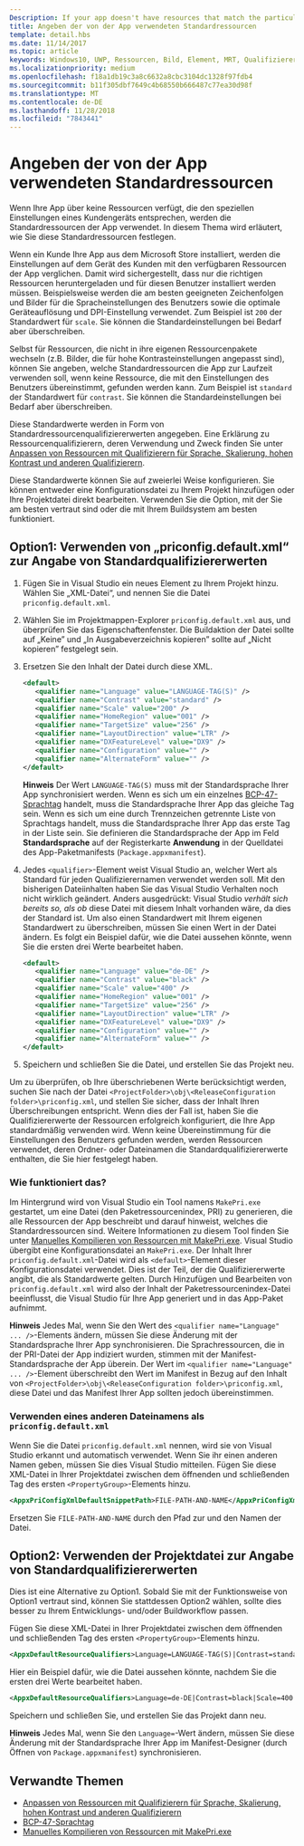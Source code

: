 ```yaml
---
Description: If your app doesn't have resources that match the particular settings of a customer device, then the app's default resources are used. This topic explains how to specify what those default resources are.
title: Angeben der von der App verwendeten Standardressourcen
template: detail.hbs
ms.date: 11/14/2017
ms.topic: article
keywords: Windows10, UWP, Ressourcen, Bild, Element, MRT, Qualifizierer
ms.localizationpriority: medium
ms.openlocfilehash: f18a1db19c3a8c6632a8cbc3104dc1328f97fdb4
ms.sourcegitcommit: b11f305dbf7649c4b68550b666487c77ea30d98f
ms.translationtype: MT
ms.contentlocale: de-DE
ms.lasthandoff: 11/28/2018
ms.locfileid: "7843441"
---
```

# <a name="specify-the-default-resources-that-your-app-uses"></a>Angeben der von der App verwendeten Standardressourcen

Wenn Ihre App über keine Ressourcen verfügt, die den speziellen Einstellungen eines Kundengeräts entsprechen, werden die Standardressourcen der App verwendet. In diesem Thema wird erläutert, wie Sie diese Standardressourcen festlegen.

Wenn ein Kunde Ihre App aus dem Microsoft Store installiert, werden die Einstellungen auf dem Gerät des Kunden mit den verfügbaren Ressourcen der App verglichen. Damit wird sichergestellt, dass nur die richtigen Ressourcen heruntergeladen und für diesen Benutzer installiert werden müssen. Beispielsweise werden die am besten geeigneten Zeichenfolgen und Bilder für die Spracheinstellungen des Benutzers sowie die optimale Geräteauflösung und DPI-Einstellung verwendet. Zum Beispiel ist `200` der Standardwert für `scale`. Sie können die Standardeinstellungen bei Bedarf aber überschreiben.

Selbst für Ressourcen, die nicht in ihre eigenen Ressourcenpakete wechseln (z.B. Bilder, die für hohe Kontrasteinstellungen angepasst sind), können Sie angeben, welche Standardressourcen die App zur Laufzeit verwenden soll, wenn keine Ressource, die mit den Einstellungen des Benutzers übereinstimmt, gefunden werden kann. Zum Beispiel ist `standard` der Standardwert für `contrast`. Sie können die Standardeinstellungen bei Bedarf aber überschreiben.

Diese Standardwerte werden in Form von Standardressourcenqualifiziererwerten angegeben. Eine Erklärung zu Ressourcenqualifizierern, deren Verwendung und Zweck finden Sie unter [Anpassen von Ressourcen mit Qualifizierern für Sprache, Skalierung, hohen Kontrast und anderen Qualifizierern](tailor-resources-lang-scale-contrast.md).

Diese Standardwerte können Sie auf zweierlei Weise konfigurieren. Sie können entweder eine Konfigurationsdatei zu Ihrem Projekt hinzufügen oder Ihre Projektdatei direkt bearbeiten. Verwenden Sie die Option, mit der Sie am besten vertraut sind oder die mit Ihrem Buildsystem am besten funktioniert.

## <a name="option-1-use-priconfigdefaultxml-to-specify-default-qualifier-values"></a>Option1: Verwenden von „priconfig.default.xml“ zur Angabe von Standardqualifiziererwerten

1. Fügen Sie in Visual Studio ein neues Element zu Ihrem Projekt hinzu. Wählen Sie „XML-Datei“, und nennen Sie die Datei `priconfig.default.xml`.
2. Wählen Sie im Projektmappen-Explorer `priconfig.default.xml` aus, und überprüfen Sie das Eigenschaftenfenster. Die Buildaktion der Datei sollte auf „Keine” und „In Ausgabeverzeichnis kopieren” sollte auf „Nicht kopieren” festgelegt sein.
3. Ersetzen Sie den Inhalt der Datei durch diese XML.
   ```xml
   <default>
      <qualifier name="Language" value="LANGUAGE-TAG(S)" />
      <qualifier name="Contrast" value="standard" />
      <qualifier name="Scale" value="200" />
      <qualifier name="HomeRegion" value="001" />
      <qualifier name="TargetSize" value="256" />
      <qualifier name="LayoutDirection" value="LTR" />
      <qualifier name="DXFeatureLevel" value="DX9" />
      <qualifier name="Configuration" value="" />
      <qualifier name="AlternateForm" value="" />
   </default>
   ```
   
   **Hinweis** Der Wert `LANGUAGE-TAG(S)` muss mit der Standardsprache Ihrer App synchronisiert werden. Wenn es sich um ein einzelnes [BCP-47-Sprachtag](http://go.microsoft.com/fwlink/p/?linkid=227302) handelt, muss die Standardsprache Ihrer App das gleiche Tag sein. Wenn es sich um eine durch Trennzeichen getrennte Liste von Sprachtags handelt, muss die Standardsprache Ihrer App das erste Tag in der Liste sein. Sie definieren die Standardsprache der App im Feld **Standardsprache** auf der Registerkarte **Anwendung** in der Quelldatei des App-Paketmanifests (`Package.appxmanifest`).

4. Jedes `<qualifier>`-Element weist Visual Studio an, welcher Wert als Standard für jeden Qualifizierernamen verwendet werden soll. Mit den bisherigen Dateiinhalten haben Sie das Visual Studio Verhalten noch nicht wirklich geändert. Anders ausgedrückt: Visual Studio *verhält sich bereits so, als ob* diese Datei mit diesem Inhalt vorhanden wäre, da dies der Standard ist. Um also einen Standardwert mit Ihrem eigenen Standardwert zu überschreiben, müssen Sie einen Wert in der Datei ändern. Es folgt ein Beispiel dafür, wie die Datei aussehen könnte, wenn Sie die ersten drei Werte bearbeitet haben.
   ```xml
   <default>
      <qualifier name="Language" value="de-DE" />
      <qualifier name="Contrast" value="black" />
      <qualifier name="Scale" value="400" />
      <qualifier name="HomeRegion" value="001" />
      <qualifier name="TargetSize" value="256" />
      <qualifier name="LayoutDirection" value="LTR" />
      <qualifier name="DXFeatureLevel" value="DX9" />
      <qualifier name="Configuration" value="" />
      <qualifier name="AlternateForm" value="" />
   </default>
   ```
5. Speichern und schließen Sie die Datei, und erstellen Sie das Projekt neu.

Um zu überprüfen, ob Ihre überschriebenen Werte berücksichtigt werden, suchen Sie nach der Datei `<ProjectFolder>\obj\<ReleaseConfiguration folder>\priconfig.xml`, und stellen Sie sicher, dass der Inhalt Ihren Überschreibungen entspricht. Wenn dies der Fall ist, haben Sie die Qualifiziererwerte der Ressourcen erfolgreich konfiguriert, die Ihre App standardmäßig verwenden wird. Wenn keine Übereinstimmung für die Einstellungen des Benutzers gefunden werden, werden Ressourcen verwendet, deren Ordner- oder Dateinamen die Standardqualifiziererwerte enthalten, die Sie hier festgelegt haben.

### <a name="how-does-this-work"></a>Wie funktioniert das?

Im Hintergrund wird von Visual Studio ein Tool namens `MakePri.exe` gestartet, um eine Datei (den Paketressourcenindex, PRI) zu generieren, die alle Ressourcen der App beschreibt und darauf hinweist, welches die Standardressourcen sind. Weitere Informationen zu diesem Tool finden Sie unter [Manuelles Kompilieren von Ressourcen mit MakePri.exe](compile-resources-manually-with-makepri.md). Visual Studio übergibt eine Konfigurationsdatei an `MakePri.exe`. Der Inhalt Ihrer `priconfig.default.xml`-Datei wird als `<default>`-Element dieser Konfigurationsdatei verwendet. Dies ist der Teil, der die Qualifiziererwerte angibt, die als Standardwerte gelten. Durch Hinzufügen und Bearbeiten von `priconfig.default.xml` wird also der Inhalt der Paketressourcenindex-Datei beeinflusst, die Visual Studio für Ihre App generiert und in das App-Paket aufnimmt.

**Hinweis** Jedes Mal, wenn Sie den Wert des `<qualifier name="Language" ... />`-Elements ändern, müssen Sie diese Änderung mit der Standardsprache Ihrer App synchronisieren. Die Sprachressourcen, die in der PRI-Datei der App indiziert wurden, stimmen mit der Manifest-Standardsprache der App überein. Der Wert im `<qualifier name="Language" ... />`-Element überschreibt den Wert im Manifest in Bezug auf den Inhalt von `<ProjectFolder>\obj\<ReleaseConfiguration folder>\priconfig.xml`, diese Datei und das Manifest Ihrer App sollten jedoch übereinstimmen.

### <a name="using-a-different-file-name-than-priconfigdefaultxml"></a>Verwenden eines anderen Dateinamens als `priconfig.default.xml`

Wenn Sie die Datei `priconfig.default.xml` nennen, wird sie von Visual Studio erkannt und automatisch verwendet. Wenn Sie ihr einen anderen Namen geben, müssen Sie dies Visual Studio mitteilen. Fügen Sie diese XML-Datei in Ihrer Projektdatei zwischen dem öffnenden und schließenden Tag des ersten `<PropertyGroup>`-Elements hinzu.

```xml
<AppxPriConfigXmlDefaultSnippetPath>FILE-PATH-AND-NAME</AppxPriConfigXmlDefaultSnippetPath>
```

Ersetzen Sie `FILE-PATH-AND-NAME` durch den Pfad zur und den Namen der Datei.

## <a name="option-2-use-your-project-file-to-specify-default-qualifier-values"></a>Option2: Verwenden der Projektdatei zur Angabe von Standardqualifiziererwerten

Dies ist eine Alternative zu Option1. Sobald Sie mit der Funktionsweise von Option1 vertraut sind, können Sie stattdessen Option2 wählen, sollte dies besser zu Ihrem Entwicklungs- und/oder Buildworkflow passen.

Fügen Sie diese XML-Datei in Ihrer Projektdatei zwischen dem öffnenden und schließenden Tag des ersten `<PropertyGroup>`-Elements hinzu.

```xml
<AppxDefaultResourceQualifiers>Language=LANGUAGE-TAG(S)|Contrast=standard|Scale=200|HomeRegion=001|TargetSize=256|LayoutDirection=LTR|DXFeatureLevel=DX9|Configuration=|AlternateForm=</AppxDefaultResourceQualifiers>
```

Hier ein Beispiel dafür, wie die Datei aussehen könnte, nachdem Sie die ersten drei Werte bearbeitet haben.

```xml
<AppxDefaultResourceQualifiers>Language=de-DE|Contrast=black|Scale=400|HomeRegion=001|TargetSize=256|LayoutDirection=LTR|DXFeatureLevel=DX9|Configuration=|AlternateForm=</AppxDefaultResourceQualifiers>
```

Speichern und schließen Sie, und erstellen Sie das Projekt dann neu.

**Hinweis** Jedes Mal, wenn Sie den `Language=`-Wert ändern, müssen Sie diese Änderung mit der Standardsprache Ihrer App im Manifest-Designer (durch Öffnen von `Package.appxmanifest`) synchronisieren.

## <a name="related-topics"></a>Verwandte Themen

* [Anpassen von Ressourcen mit Qualifizierern für Sprache, Skalierung, hohen Kontrast und anderen Qualifizierern](tailor-resources-lang-scale-contrast.md)
* [BCP-47-Sprachtag](http://go.microsoft.com/fwlink/p/?linkid=227302)
* [Manuelles Kompilieren von Ressourcen mit MakePri.exe](compile-resources-manually-with-makepri.md)
